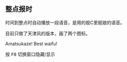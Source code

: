 ## 整点报时

时间到整点时自动播放一段语音，是用的舰C里舰娘的语音。

目前只做了天津风的版本，画了两个图标。

Amatsukaze! Best waifu!

按 <kbd>F8</kbd> 切换窗口隐藏/显示